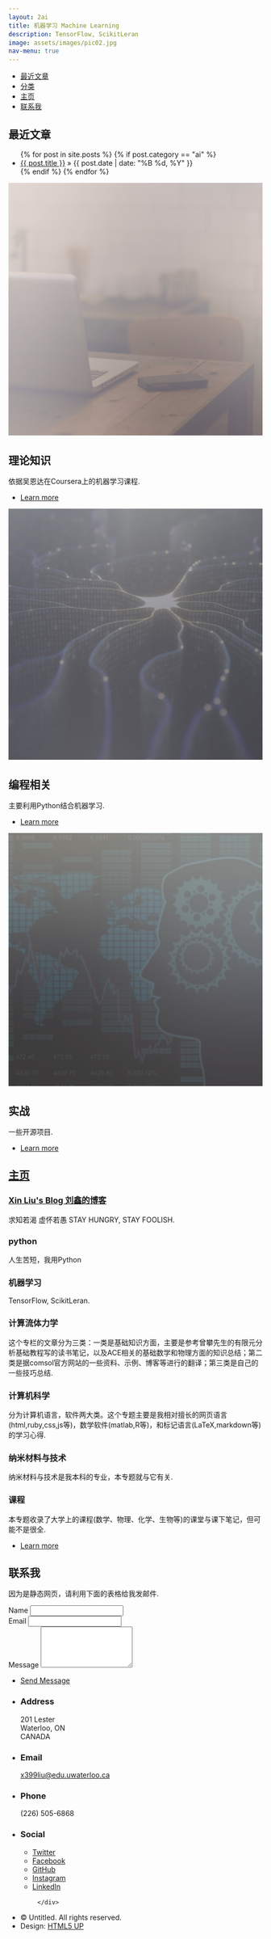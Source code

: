```yaml
---
layout: 2ai
title: 机器学习 Machine Learning
description: TensorFlow, ScikitLeran
image: assets/images/pic02.jpg
nav-menu: true
---
```


<!-- Sidebar -->
<section id="sidebar">
				<div class="inner">
					<nav>
						<ul>
							<li><a href="#intro">最近文章</a></li>
							<li><a href="#one">分类</a></li>
							<li><a href="#two">主页</a></li>
							<li><a href="#three">联系我</a></li>
						</ul>
					</nav>
				</div>
			</section>

<!-- Wrapper -->
<div id="wrapper">

<!-- Intro -->
<section id="intro" class="wrapper style1 fullscreen fade-up">
						<div class="inner">
							<h1>最近文章</h1>
							<ul class="posts">
	{% for post in site.posts %}
		{% if post.category == "ai" %}
		<li>
			<a href="{{ post.url }}">{{ post.title }}</a>
			<span> &raquo; {{ post.date | date: "%B %d, %Y" }}</span>
		</li>
		{% endif %}
	{% endfor %}
</ul>
						</div>
					</section>

<!-- One -->
<section id="one" class="wrapper style2 spotlights">
						<section>
							<a href="#" class="image"><img src="/file/2ai/images/pic01.jpg" alt="" data-position="center center" /></a>
							<div class="content">
								<div class="inner">
									<h2>理论知识</h2>
									<p>依据吴恩达在Coursera上的机器学习课程.</p>
									<ul class="actions">
										<li><a href="#" class="button">Learn more</a></li>
									</ul>
								</div>
							</div>
						</section>
						<section>
							<a href="#" class="image"><img src="/file/2ai/images/pic02.jpg" alt="" data-position="top center" /></a>
							<div class="content">
								<div class="inner">
									<h2>编程相关</h2>
									<p>主要利用Python结合机器学习.</p>
									<ul class="actions">
										<li><a href="#" class="button">Learn more</a></li>
									</ul>
								</div>
							</div>
						</section>
						<section>
							<a href="#" class="image"><img src="/file/2ai/images/pic03.jpg" alt="" data-position="25% 25%" /></a>
							<div class="content">
								<div class="inner">
									<h2>实战</h2>
									<p>一些开源项目.</p>
									<ul class="actions">
										<li><a href="#" class="button">Learn more</a></li>
									</ul>
								</div>
							</div>
						</section>
					</section>

<!-- Two -->
<section id="two" class="wrapper style3 fade-up">
						<div class="inner">
							<h2><a href="/index.html">主页</a></h2>
							<h3><a href="/index.html">Xin Liu's Blog 刘鑫的博客</a></h3>
							<p>求知若渴 虚怀若愚  STAY HUNGRY, STAY FOOLISH.</p>
							<div class="features">
								<section>
									<span class="icon major fa-code"></span>
									<h3>python</h3>
									<p>人生苦短，我用Python</p>
								</section>
								<section>
									<span class="icon major fa-chain"></span>
									<h3>机器学习</h3>
									<p>TensorFlow, ScikitLeran.</p>
								</section>
								<section>
									<span class="icon major fa-cog"></span>
									<h3>计算流体力学</h3>
									<p>这个专栏的文章分为三类：一类是基础知识方面，主要是参考曾攀先生的有限元分析基础教程写的读书笔记，以及ACE相关的基础数学和物理方面的知识总结；第二类是据comsol官方网站的一些资料、示例、博客等进行的翻译；第三类是自己的一些技巧总结.</p>
								</section>
								<section>
									<span class="icon major fa-desktop"></span>
									<h3>计算机科学</h3>
									<p>分为计算机语言，软件两大类。这个专题主要是我相对擅长的网页语言(html,ruby,css,js等)，数学软件(matlab,R等)，和标记语言(LaTeX,markdown等)的学习心得.</p>
								</section>
								<section>
									<span class="icon major fa-chain"></span>
									<h3>纳米材料与技术</h3>
									<p>纳米材料与技术是我本科的专业，本专题就与它有关.</p>
								</section>
								<section>
									<span class="icon major fa-diamond"></span>
									<h3>课程</h3>
									<p>本专题收录了大学上的课程(数学、物理、化学、生物等)的课堂与课下笔记，但可能不是很全.</p>
								</section>
							</div>
							<ul class="actions">
								<li><a href="#" class="button">Learn more</a></li>
							</ul>
						</div>
					</section>

<!-- Three -->
<section id="three" class="wrapper style1 fade-up">
						<div class="inner">
							<h2>联系我</h2>
							<p>因为是静态网页，请利用下面的表格给我发邮件.</p>
							<div class="split style1">
								<section>
									<form method="post" action="#">
										<div class="field half first">
											<label for="name">Name</label>
											<input type="text" name="name" id="name" />
										</div>
										<div class="field half">
											<label for="email">Email</label>
											<input type="text" name="email" id="email" />
										</div>
										<div class="field">
											<label for="message">Message</label>
											<textarea name="message" id="message" rows="5"></textarea>
										</div>
										<ul class="actions">
											<li><a href="" class="button submit">Send Message</a></li>
										</ul>
									</form>
								</section>
								<section>
									<ul class="contact">
										<li>
											<h3>Address</h3>
											<span>201 Lester<br />
											Waterloo, ON<br />
											CANADA</span>
										</li>
										<li>
											<h3>Email</h3>
											<a href="#">x399liu@edu.uwaterloo.ca</a>
										</li>
										<li>
											<h3>Phone</h3>
											<span>(226) 505-6868</span>
										</li>
										<li>
											<h3>Social</h3>
											<ul class="icons">
												<li><a href="#" class="fa-twitter"><span class="label">Twitter</span></a></li>
												<li><a href="#" class="fa-facebook"><span class="label">Facebook</span></a></li>
												<li><a href="#" class="fa-github"><span class="label">GitHub</span></a></li>
												<li><a href="#" class="fa-instagram"><span class="label">Instagram</span></a></li>
												<li><a href="#" class="fa-linkedin"><span class="label">LinkedIn</span></a></li>
											</ul>
										</li>
									</ul>
								</section>
							</div>
						</div>
					</section>

			</div>

<!-- Footer -->
<footer id="footer" class="wrapper style1-alt">
				<div class="inner">
					<ul class="menu">
						<li>&copy; Untitled. All rights reserved.</li><li>Design: <a href="http://html5up.net">HTML5 UP</a></li>
					</ul>
				</div>
			</footer>

<!-- Scripts -->
<script src="/file/2ai/assets/js/jquery.min.js"></script>
<script src="/file/2ai/assets/js/jquery.scrollex.min.js"></script>
<script src="/file/2ai/assets/js/jquery.scrolly.min.js"></script>
<script src="/file/2ai/assets/js/skel.min.js"></script><script src="/file/2ai/assets/js/util.js"></script>
<!--[if lte IE 8]><script src="/file/2ai/assets/js/ie/respond.min.js"></script><![endif]-->
<script src="/file/2ai/assets/js/main.js"></script>

